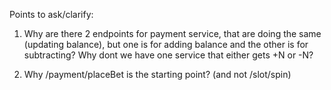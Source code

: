 Points to ask/clarify:

1) Why are there 2 endpoints for payment service, that are doing the same (updating balance), but one is for adding balance and the other is for subtracting? Why dont we have one service that either gets +N or -N?

2) Why /payment/placeBet is the starting point? (and not /slot/spin)



